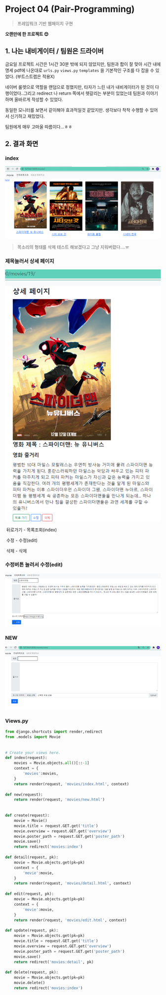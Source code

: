 #  Project 04 (Pair-Programming)

> 프레임워크 기반 웹페이지 구현

**오랜만에 한 프로젝트 😊**



## 1. 나는 내비게이터 / 팀원은 드라이버

금요일 프로젝트 시간은 1시간 30분 밖에 되지 않았지만, 팀원과 합이 잘 맞아 시간 내에 명세 pdf에 나온대로  `urls.py` `views.py` `templates` 을 기본적인 구조를 다 잡을 수 있었다. (부트스트랩은 적용X)

네이버 룰렛으로 역할을 랜덤으로 정했지만, 타자가 느린 내가 내비게이터가 된 것이 다행이었다..그리고 redirect 나 return 쪽에서 헷갈리는 부분이 있었는데 팀원과 이야기하며 올바르게 작성할 수 있었다.

동일한 모니터를 보면서 같이해야 효과적일것 같았지만. 생각보다 착착 수행할 수 있어서 신기하고 재밌었다.

팀원에게 매우 고마울 따름이다...ㅎㅎ



## 2. 결과 화면

### index

![image-20210314174926346](README.assets/image-20210314174926346.png)

> 목소리의 형태를 삭제 테스트 해보겠다고 그냥 지워버렸다....ㅠ



### 제목눌러서 상세 페이지

![image-20210314175050359](README.assets/image-20210314175050359.png)

​	뒤로가기 - 목록조회(index)

​	수정 - 수정(edit)

​	삭제 - 삭제

### 수정버튼 눌러서 수정(edit)

![image-20210314175246263](README.assets/image-20210314175246263.png)

### NEW

![image-20210314175212436](README.assets/image-20210314175212436.png)

### Views.py

```python
from django.shortcuts import render,redirect
from .models import Movie


# Create your views here.
def index(request):
    movies = Movie.objects.all()[::-1]
    context = {
        'movies':movies,
    }
    return render(request, 'movies/index.html', context)

def new(request):
    return render(request, 'movies/new.html')


def create(request):
    movie = Movie()
    movie.title = request.GET.get('title')
    movie.overview = request.GET.get('overview')
    movie.poster_path = request.GET.get('poster_path')
    movie.save()
    return redirect('movies:index')

def detail(request, pk):
    movie = Movie.objects.get(pk=pk)
    context = {
        'movie':movie,
    }
    return render(request, 'movies/detail.html', context)

def edit(request, pk):
    movie = Movie.objects.get(pk=pk)
    context = {
        'movie':movie,
    }
    return render(request, 'movies/edit.html', context)

def update(request, pk):
    movie = Movie.objects.get(pk=pk)
    movie.title = request.GET.get('title')
    movie.overview = request.GET.get('overview')
    movie.poster_path = request.GET.get('poster_path')
    movie.save()
    return redirect('movies:detail', pk)

def delete(request, pk):
    movie = Movie.objects.get(pk=pk)
    movie.delete()
    return redirect('movies:index')
```

